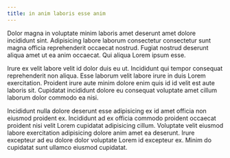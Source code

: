 ```yaml
---
title: in anim laboris esse anim
---
```


Dolor magna in voluptate minim laboris amet deserunt amet dolore incididunt sint. Adipisicing labore laborum consectetur consectetur sunt magna officia reprehenderit occaecat nostrud. Fugiat nostrud deserunt aliqua amet ut ea anim occaecat. Qui aliqua Lorem ipsum esse.

Irure ex velit labore velit id dolor duis eu ut. Incididunt qui tempor consequat reprehenderit non aliqua. Esse laborum velit labore irure in duis Lorem exercitation. Proident irure aute minim dolore enim quis id id velit est aute laboris sit. Cupidatat incididunt dolore eu consequat voluptate amet cillum laborum dolor commodo ea nisi.

Incididunt nulla dolore deserunt esse adipisicing ex id amet officia non eiusmod proident ex. Incididunt ad ex officia commodo proident occaecat proident nisi velit Lorem cupidatat adipisicing cillum. Voluptate velit eiusmod labore exercitation adipisicing dolore anim amet ea deserunt. Irure excepteur ad eu dolore dolor voluptate Lorem id excepteur ex. Minim do cupidatat sunt ullamco eiusmod cupidatat.